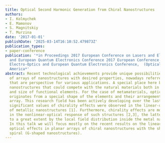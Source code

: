 ```yaml
---
title: Optical Second Harmonic Generation from Chiral Nanostructures
authors:
- I. Kolmychek
- E. Mamonov
- S. Magnitskiy
- T. Murzina
date: '2017-01-01'
publishDate: '2025-03-14T16:10:52.479873Z'
publication_types:
- paper-conference
publication: '*in Proceedings 2017 European Conference on Lasers and Electro-Optics
  and European Quantum Electronics Conference 2017 European Conference on Lasers and
  Electro-Optics and European Quantum Electronics Conference,  (Optical Society of
  America*'
abstract: Recent technological achievements provide unique possibilities for the composition
  of arrays of nanostructures with desired properties, nowadays referred to as metamaterials,
  that are perspective for various applications. A special place here belongs to chiral
  nanostructures that could compete with the natural materials both in efficiency
  and size of functional elements. For the case of metamaterials, optical activity
  originates from a special shape of the elements and their arrangement within an
  array. This research field has been actively developing over the last years and
  significant values of chirality effects were observed in the linear-optical response
  of metallic nanostructures [1]. Furthermore, chirality effects are more pronounced
  in the nonlinear-optical response of such structures [2,3], the latter being governed
  to a great extent by the local field distribution inside the metal nanostructures.
  In this talk we will focus mostly on the recent results on the linear and nonlinear
  optical effects in planar arrays of chiral nanostructures with the shape of a flat
  spiral (G-shaped nanostructures).
---
```


